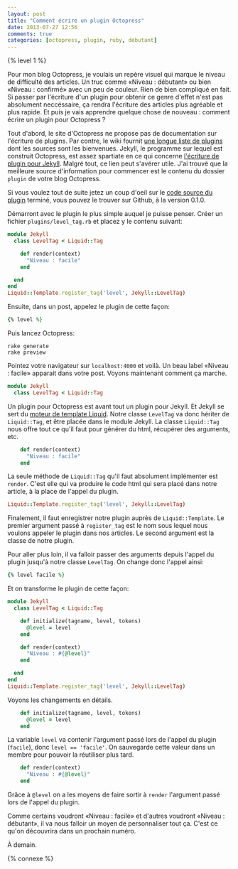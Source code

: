 ```yaml
---
layout: post
title: "Comment écrire un plugin Octopress"
date: 2013-07-27 12:56
comments: true
categories: [octopress, plugin, ruby, débutant]
---
```


{% level 1 %}

Pour mon blog Octopress, je voulais un repère visuel qui marque le niveau de
difficulté des articles. Un truc comme «Niveau : débutant» ou bien «Niveau :
confirmé» avec un peu de couleur. Rien de bien compliqué en fait. Si passer par
l'écriture d'un plugin pour obtenir ce genre d'effet n'est pas absolument
neccéssaire, ça rendra l'écriture des articles plus agréable et plus
rapide. Et puis je vais apprendre quelque chose de nouveau : comment écrire
un plugin pour Octopress ?

<!-- more -->

Tout d'abord, le site d'Octopress ne propose pas de documentation sur
l'écriture de plugins. Par contre, le wiki fournit 
[une longue liste de plugins](https://github.com/imathis/octopress/wiki/3rd-party-plugins)
 dont les sources sont les bienvenues. Jekyll, le programme sur lequel est
construit Octopress, est assez spartiate en ce qui concerne
[l'écriture de plugin pour Jekyll](http://jekyllrb.com/docs/plugins/). Malgré
tout, ce lien peut s'avérer utile. J'ai trouvé que la meilleure source
d'information pour commencer est le contenu du dossier `plugin` de votre
blog Octopress.

Si vous voulez tout de suite jetez un coup d'oeil sur le
[code source du plugin](https://github.com/lkdjiin/octopress-level-tag/releases)
terminé, vous pouvez le trouver sur Github, à la version 0.1.0.

Démarront avec le plugin le plus simple auquel je puisse penser. Créer un
fichier `plugins/level_tag.rb` et placez y le contenu suivant:

``` ruby plugins/level_tag.rb
module Jekyll
  class LevelTag < Liquid::Tag

    def render(context)
      "Niveau : facile"
    end

  end
end
Liquid::Template.register_tag('level', Jekyll::LevelTag)
```

Ensuite, dans un post, appelez le plugin de cette façon:

``` ruby
{% level %}
```

Puis lancez Octopress:

    rake generate
    rake preview

Pointez votre navigateur sur `localhost:4000` et voilà. Un beau label
«Niveau : facile» apparait dans votre post. Voyons maintenant comment ça
marche.

``` ruby
module Jekyll
  class LevelTag < Liquid::Tag
```

Un plugin pour Octopress est avant tout un plugin pour Jekyll.
Et Jekyll se sert du 
[moteur de template Liquid](http://rubydoc.info/gems/liquid). Notre classe
`LevelTag` va donc hériter de `Liquid::Tag`, et être placée dans le
module Jekyll. La classe `Liquid::Tag` nous offre tout ce qu'il faut
pour générer du html, récupérer des arguments, etc.

``` ruby
    def render(context)
      "Niveau : facile"
    end
```

La seule méthode de `Liquid::Tag` qu'il faut absolument implémenter est
`render`. C'est elle qui va produire le code html qui sera placé dans
notre article, à la place de l'appel du plugin.

``` ruby
Liquid::Template.register_tag('level', Jekyll::LevelTag)
```

Finalement, il faut enregistrer notre plugin auprès de `Liquid::Template`.
Le premier argument passé à `register_tag` est le nom sous lequel nous
voulons appeler le plugin dans nos articles. Le second argument est la
classe de notre plugin.

Pour aller plus loin, il va falloir passer des arguments depuis l'appel du
plugin jusqu'à notre classe `LevelTag`. On change donc l'appel ainsi:

``` ruby
{% level facile %}
```

Et on transforme le plugin de cette façon:

``` ruby
module Jekyll
  class LevelTag < Liquid::Tag

    def initialize(tagname, level, tokens)
      @level = level
    end

    def render(context)
      "Niveau : #{@level}"
    end

  end
end
Liquid::Template.register_tag('level', Jekyll::LevelTag)
```

Voyons les changements en détails.

``` ruby
    def initialize(tagname, level, tokens)
      @level = level
    end
```

La variable `level` va contenir l'argument passé lors de l'appel du
plugin (`facile`), donc `level == 'facile'`. On sauvegarde
cette valeur dans un membre pour pouvoir la réutiliser plus tard.

``` ruby
    def render(context)
      "Niveau : #{@level}"
    end
```

Grâce à `@level` on a les moyens de faire sortir à `render` l'argument
passé lors de l'appel du plugin.

Comme certains voudront «Niveau : facile» et d'autres voudront
«Niveau : débutant», il va nous falloir un moyen de personnaliser tout ça.
C'est ce qu'on découvrira dans un prochain numéro.

À demain.

{% connexe %}
